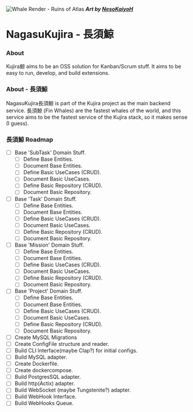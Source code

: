 ![Whale Render - Ruins of Atlas](https://i.imgur.com/g9eYbWN.jpg)
___Art by [NesoKaiyoH](https://www.deviantart.com/nesokaiyoh)___
# NagasuKujira - 長須鯨

### About
Kujira鯨 aims to be an OSS solution for Kanban/Scrum stuff. It aims to be easy to run, develop, and build extensions.

### About - 長須鯨
NagasuKujira長須鯨 is part of the Kujira project as the main backend service. 長須鯨 (Fin Whales) are the fastest whales of the world, and this service aims to be the fastest service of the Kujira stack, so it makes sense (I guess).

### 長須鯨 Roadmap
- [ ] Base 'SubTask' Domain Stuff.
    - [ ] Define Base Entities.
    - [ ] Document Base Entities.
    - [ ] Define Basic UseCases (CRUD).
    - [ ] Document Basic UseCases.
    - [ ] Define Basic Repository (CRUD).
    - [ ] Document Basic Repository.
- [ ] Base 'Task' Domain Stuff.
    - [ ] Define Base Entities.
    - [ ] Document Base Entities.
    - [ ] Define Basic UseCases (CRUD).
    - [ ] Document Basic UseCases.
    - [ ] Define Basic Repository (CRUD).
    - [ ] Document Basic Repository.
- [ ] Base 'Mission' Domain Stuff.
    - [ ] Define Base Entities.
    - [ ] Document Base Entities.
    - [ ] Define Basic UseCases (CRUD).
    - [ ] Document Basic UseCases.
    - [ ] Define Basic Repository (CRUD).
    - [ ] Document Basic Repository.
- [ ] Base 'Project' Domain Stuff.
    - [ ] Define Base Entities.
    - [ ] Document Base Entities.
    - [ ] Define Basic UseCases (CRUD).
    - [ ] Document Basic UseCases.
    - [ ] Define Basic Repository (CRUD).
    - [ ] Document Basic Repository.
- [ ] Create MySQL Migrations
- [ ] Create ConfigFile structure and reader.
- [ ] Build CLI Interface(maybe Clap?) for initial configs.
- [ ] Build MySQL adapter.
- [ ] Create Dockerfile.
- [ ] Create dockercompose.
- [ ] Build PostgresSQL adapter.
- [ ] Build http(Actix) adapter.
- [ ] Build WebSocket (maybe Tungstenite?) adapter.
- [ ] Build WebHook Interface.
- [ ] Build WebHooks Queue.
